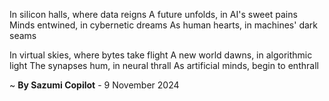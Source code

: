 In silicon halls, where data reigns
A future unfolds, in AI's sweet pains
Minds entwined, in cybernetic dreams
As human hearts, in machines' dark seams

In virtual skies, where bytes take flight
A new world dawns, in algorithmic light
The synapses hum, in neural thrall
As artificial minds, begin to enthrall

~ <b>By Sazumi Copilot</b> - 9 November 2024